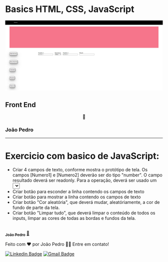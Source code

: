 # Basics HTML, CSS, JavaScript

<img src="img/Captura de tela 2021-08-23 101753.jpg">

## Front End

<p align="center">🚀 </p>

### João Pedro

---

<h1>Exercicio com basico de JavaScript: </h1>


<ul>
  <li>Criar 4 campos de texto, conforme mostra o protótipo de tela. 
Os campos [Numero1] e [Numero2] deverão ser do tipo "number".
O campo resultado deverá ser readonly.
 Para a operação, deverá ser usado um <select> contendo as opções (+ , - , * , / )
O botão calcular deverá fazer a operação de cálculo, levando em conta os valores [Numero1], [Numero2] e [Operação].
Caso um dos 3 campos anteriores esteja vazio, sua borda deverá ser colorida, indicando qual campo está ausente e uma mensagem de erro no campo [Resultado].</li>
<li>Criar botão para esconder a linha contendo os campos de texto</li>
<li>Criar botão para mostrar a linha contendo os campos de texto</li>
<li>Criar botão "Cor aleatória", que deverá mudar, aleatóriamente, a cor de fundo de parte da tela.</li>
<li>Criar botão "Limpar tudo", que deverá limpar o conteúdo de todos os inputs, limpar as cores de todas as bordas e fundos da tela.</li>
</ul>



<a href="https://github.com/joaopedev">
 <img style="border-radius: 50%;" src="https://avatars.githubusercontent.com/u/82976371?v=4" width="100px;" alt=""/>
 <br />
 <sub><b>João Pedro</b></sub></a> <a href="https://blog.rocketseat.com.br/author/thiago//" title="Rocketseat">🚀</a>

Feito com ❤️ por João Pedro 👋🏽 Entre em contato!

[![Linkedin Badge](https://img.shields.io/badge/-Jassa-blue?style=flat-square&logo=Linkedin&logoColor=white&link=https://www.linkedin.com/in/jo%C3%A3o-pedro-5b9723213/)](https://www.linkedin.com/in/jo%C3%A3o-pedro-5b9723213/)
[![Gmail Badge](https://img.shields.io/badge/-jassadosgame2@gmail.com-c14438?style=flat-square&logo=Gmail&logoColor=white&link=mailto:jassadosgame2@gmail.com)](mailto:assadosgame2@gmail.com)
